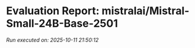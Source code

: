 # Evaluation Report: mistralai/Mistral-Small-24B-Base-2501

*Run executed on: 2025-10-11 21:50:12*

